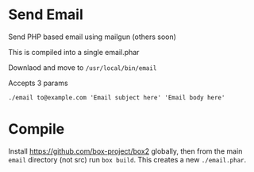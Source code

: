 # Send Email

Send PHP based email using mailgun (others soon)

This is compiled into a single email.phar

Downlaod and move to `/usr/local/bin/email`

Accepts 3 params

	./email to@example.com 'Email subject here' 'Email body here'


# Compile

Install https://github.com/box-project/box2 globally, then from the main `email` directory (not src) run `box build`.  This creates a new `./email.phar`.
